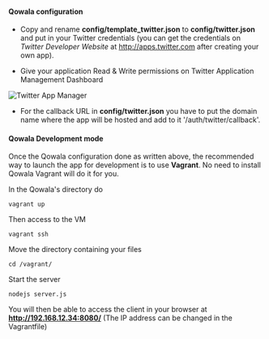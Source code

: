 #### Qowala configuration
- Copy and rename **config/template_twitter.json** to **config/twitter.json** and put in your Twitter credentials (you can get the credentials on *Twitter Developer Website* at http://apps.twitter.com after creating your own app).

- Give your application Read & Write permissions on Twitter Application Management Dashboard

![Twitter App Manager](http://www.killiankemps.fr/data/images/qowala-live-twitter-settings.png)

- For the callback URL in **config/twitter.json** you have to put the domain name where the app will be hosted and add to it '/auth/twitter/callback'.


#### Qowala Development mode
Once the Qowala configuration done as written above, the recommended way to launch the app for development is to use **Vagrant**. No need to install Qowala Vagrant will do it for you.

In the Qowala's directory do

    vagrant up

Then access to the VM

    vagrant ssh

Move the directory containing your files

    cd /vagrant/

Start the server

    nodejs server.js

You will then be able to access the client in your browser at **http://192.168.12.34:8080/** (The IP address can be changed in the Vagrantfile)
